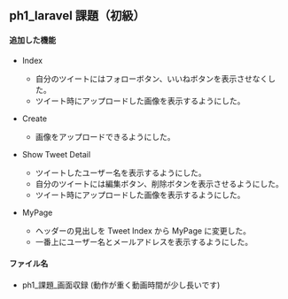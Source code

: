 ## ph1_laravel 課題（初級）

#### 追加した機能

-   Index

    -   自分のツイートにはフォローボタン、いいねボタンを表示させなくした。
    -   ツイート時にアップロードした画像を表示するようにした。

-   Create

    -   画像をアップロードできるようにした。

-   Show Tweet Detail

    -   ツイートしたユーザー名を表示するようにした。
    -   自分のツイートには編集ボタン、削除ボタンを表示させるようにした。
    -   ツイート時にアップロードした画像を表示するようにした。

-   MyPage
    -   ヘッダーの見出しを Tweet Index から MyPage に変更した。
    -   一番上にユーザー名とメールアドレスを表示するようにした。

#### ファイル名
* ph1_課題_画面収録   (動作が重く動画時間が少し長いです)
